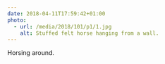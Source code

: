 ```yaml
---
date: 2018-04-11T17:59:42+01:00
photo:
  - url: /media/2018/101/p1/1.jpg
    alt: Stuffed felt horse hanging from a wall.
---
```


Horsing around.
